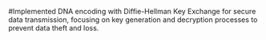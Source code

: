 #Implemented DNA encoding with Diffie-Hellman Key Exchange for secure data transmission, focusing on key generation and decryption processes to prevent data theft and loss.
